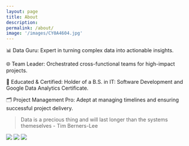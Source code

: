 ```yaml
---
layout: page
title: About
description:
permalink: /about/
image: '/images/CY0A4604.jpg'
---
```


📊 Data Guru: Expert in turning complex data into actionable insights.

🌐 Team Leader: Orchestrated cross-functional teams for high-impact projects.

🌟 Educated & Certified: Holder of a B.S. in IT: Software Development and Google Data Analytics Certificate.

🗂️ Project Management Pro: Adept at managing timelines and ensuring successful project delivery.

> Data is a precious thing and will last longer than the systems themeselves - Tim Berners-Lee

<div class="gallery-box">
  <div class="gallery">
    <img src="/portfolio/images/4D9A7422.jpg" loading="lazy">
    <img src="/portfolio/images/CY0A4604.jpg" loading="lazy">
    <img src="/portfolio/images/CY0A4610.jpg" loading="lazy">
  </div>
</div>